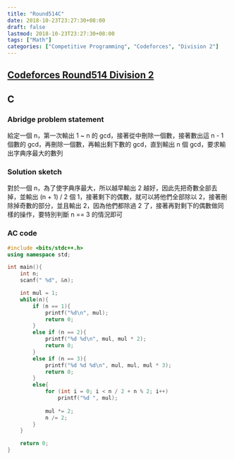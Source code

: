 ```yaml
---
title: "Round514C"
date: 2018-10-23T23:27:30+08:00
draft: false
lastmod: 2018-10-23T23:27:30+08:00
tags: ["Math"]
categories: ["Competitive Programming", "Codeforces", "Division 2"]
---
```

## [Codeforces Round514 Division 2](http://codeforces.com/contest/1059)

## C

### Abridge problem statement

給定一個 n，第一次輸出 1 ~ n 的 gcd，接著從中刪除一個數，接著數出這 n - 1 個數的 gcd，再刪除一個數，再輸出剩下數的 gcd，直到輸出 n 個 gcd，要求輸出字典序最大的數列

### Solution sketch

對於一個 n，為了使字典序最大，所以越早輸出 2 越好，因此先把奇數全部去掉，並輸出 (n + 1) / 2 個 1，接著剩下的偶數，就可以將他們全部除以 2，接著刪除掉奇數的部分，並且輸出 2，因為他們都除過 2 了，接著再對剩下的偶數做同樣的操作，要特別判斷 n == 3 的情況即可

<!--more-->

### AC code
```cpp
#include <bits/stdc++.h>
using namespace std;

int main(){
	int n;
	scanf(" %d", &n);

	int mul = 1;
	while(n){
		if (n == 1){
			printf("%d\n", mul);
			return 0;
		}
		else if (n == 2){
			printf("%d %d\n", mul, mul * 2);
			return 0;
		}
		else if (n == 3){
			printf("%d %d %d\n", mul, mul, mul * 3);
			return 0;
		}
		else{
			for (int i = 0; i < n / 2 + n % 2; i++)
				printf("%d ", mul);
			
			mul *= 2;
			n /= 2;
		}
	}

	return 0;
}
```